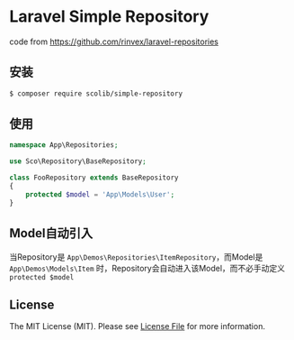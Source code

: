 # Laravel Simple Repository

code from https://github.com/rinvex/laravel-repositories



## 安装

``` bash
$ composer require scolib/simple-repository
```

## 使用

``` php
namespace App\Repositories;

use Sco\Repository\BaseRepository;

class FooRepository extends BaseRepository
{
    protected $model = 'App\Models\User';
}
```

## Model自动引入

当Repository是 `App\Demos\Repositories\ItemRepository`，而Model是 `App\Demos\Models\Item` 时，Repository会自动进入该Model，而不必手动定义 `protected $model`

## License

The MIT License (MIT). Please see [License File](LICENSE.md) for more information.
